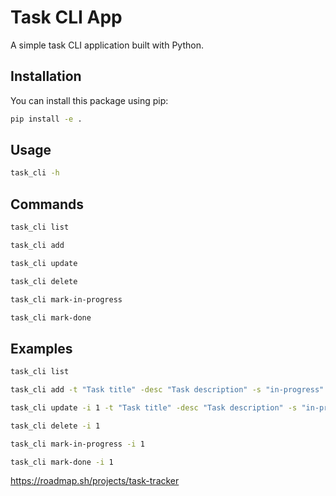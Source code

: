 # Task CLI App

A simple task CLI application built with Python.

## Installation

You can install this package using pip:

```bash
pip install -e .
```

## Usage

```bash
task_cli -h
```

## Commands

```bash
task_cli list
```

```bash
task_cli add
```

```bash
task_cli update
```

```bash
task_cli delete
```

```bash
task_cli mark-in-progress
```

```bash
task_cli mark-done
```

## Examples

```bash
task_cli list
```

```bash
task_cli add -t "Task title" -desc "Task description" -s "in-progress"
```

```bash
task_cli update -i 1 -t "Task title" -desc "Task description" -s "in-progress"
```

```bash
task_cli delete -i 1
```

```bash
task_cli mark-in-progress -i 1
```

```bash
task_cli mark-done -i 1
```


https://roadmap.sh/projects/task-tracker
